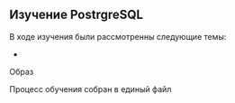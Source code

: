 ## Изучение PostrgreSQL

В ходе изучения были рассмотренны следующие темы:

- 

Образ

Процесс обучения собран в единый файл
